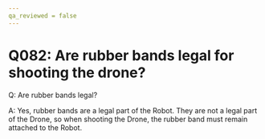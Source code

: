 ```yaml
---
qa_reviewed = false
---
```


# Q082: Are rubber bands legal for shooting the drone?

Q: Are rubber bands legal?

A: Yes, rubber bands are a legal part of the Robot.  They are not a legal part of the Drone, so when shooting the Drone, the rubber band must remain attached to the Robot.